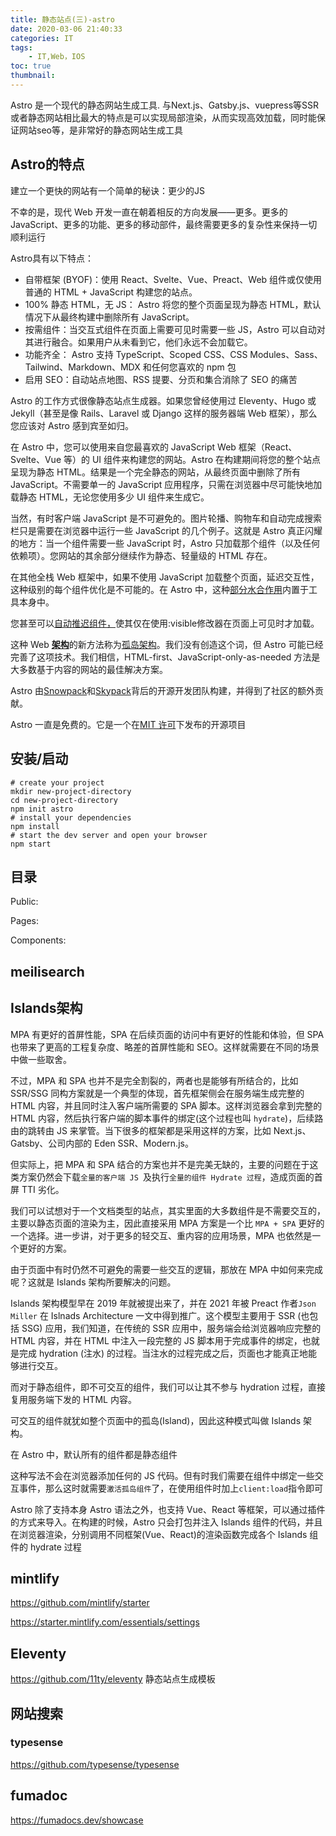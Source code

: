 ```yaml
---
title: 静态站点(三)-astro
date: 2020-03-06 21:40:33
categories: IT
tags:
    - IT,Web，IOS
toc: true
thumbnail: 
---
```


Astro 是一个现代的静态网站生成工具. 与Next.js、Gatsby.js、vuepress等SSR或者静态网站相比最大的特点是可以实现局部渲染，从而实现高效加载，同时能保证网站seo等，是非常好的静态网站生成工具		

<!--more-->

## Astro的特点

建立一个更快的网站有一个简单的秘诀：更少的JS

不幸的是，现代 Web 开发一直在朝着相反的方向发展——更多。更多的 JavaScript、更多的功能、更多的移动部件，最终需要更多的复杂性来保持一切顺利运行

Astro具有以下特点：

- 自带框架 (BYOF)：使用 React、Svelte、Vue、Preact、Web 组件或仅使用普通的 HTML + JavaScript 构建您的站点。
- 100% 静态 HTML，无 JS： Astro 将您的整个页面呈现为静态 HTML，默认情况下从最终构建中删除所有 JavaScript。
- 按需组件：当交互式组件在页面上需要可见时需要一些 JS，Astro 可以自动对其进行融合。如果用户从未看到它，他们永远不会加载它。
- 功能齐全： Astro 支持 TypeScript、Scoped CSS、CSS Modules、Sass、Tailwind、Markdown、MDX 和任何您喜欢的 npm 包
- 启用 SEO：自动站点地图、RSS 提要、分页和集合消除了 SEO 的痛苦

Astro 的工作方式很像静态站点生成器。如果您曾经使用过 Eleventy、Hugo 或 Jekyll（甚至是像 Rails、Laravel 或 Django 这样的服务器端 Web 框架），那么您应该对 Astro 感到宾至如归。

在 Astro 中，您可以使用来自您最喜欢的 JavaScript Web 框架（React、Svelte、Vue 等）的 UI 组件来构建您的网站。Astro 在构建期间将您的整个站点呈现为静态 HTML。结果是一个完全静态的网站，从最终页面中删除了所有 JavaScript。不需要单一的 JavaScript 应用程序，只需在浏览器中尽可能快地加载静态 HTML，无论您使用多少 UI 组件来生成它。

当然，有时客户端 JavaScript 是不可避免的。图片轮播、购物车和自动完成搜索栏只是需要在浏览器中运行一些 JavaScript 的几个例子。这就是 Astro 真正闪耀的地方：当一个组件需要一些 JavaScript 时，Astro 只加载那个组件（以及任何依赖项）。您网站的其余部分继续作为静态、轻量级的 HTML 存在。

在其他全栈 Web 框架中，如果不使用 JavaScript 加载整个页面，延迟交互性，这种级别的每个组件优化是不可能的。在 Astro 中，这种[部分水合作用](https://addyosmani.com/blog/rehydration/)内置于工具本身中。

您甚至可以[自动推迟组件，](https://codepen.io/jonneal/full/ZELvMvw)使其仅在使用:visible修改器在页面上可见时才加载。

这种 Web [**架构**](https://www.jdon.com/tags/249)的新方法称为[孤岛架构](https://jasonformat.com/islands-architecture/)。我们没有创造这个词，但 Astro 可能已经完善了这项技术。我们相信，HTML-first、JavaScript-only-as-needed 方法是大多数基于内容的网站的最佳解决方案。

Astro 由[Snowpack](https://snowpack.dev/)和[Skypack](https://skypack.dev/)背后的开源开发团队构建，并得到了社区的额外贡献。

Astro 一直是免费的。它是一个在[MIT 许可](https://github.com/snowpackjs/astro/blob/main/LICENSE)下发布的开源项目

## 安装/启动

```shell
# create your project 
mkdir new-project-directory 
cd new-project-directory 
npm init astro 
# install your dependencies 
npm install 
# start the dev server and open your browser 
npm start
```



## 目录

Public:

Pages:

Components: 



## meilisearch



## Islands架构

MPA 有更好的首屏性能，SPA 在后续页面的访问中有更好的性能和体验，但 SPA 也带来了更高的工程复杂度、略差的首屏性能和 SEO。这样就需要在不同的场景中做一些取舍。

不过，MPA 和 SPA 也并不是完全割裂的，两者也是能够有所结合的，比如 SSR/SSG 同构方案就是一个典型的体现，首先框架侧会在服务端生成完整的 HTML 内容，并且同时注入客户端所需要的 SPA 脚本。这样浏览器会拿到完整的 HTML 内容，然后执行客户端的脚本事件的绑定(这个过程也叫 `hydrate`)，后续路由的跳转由 JS 来掌管。当下很多的框架都是采用这样的方案，比如 Next.js、Gatsby、公司内部的 Eden SSR、Modern.js。

但实际上，把 MPA 和 SPA 结合的方案也并不是完美无缺的，主要的问题在于这类方案仍然会下载`全量的客户端 JS `及执行`全量的组件 Hydrate 过程`，造成页面的首屏 TTI 劣化。

我们可以试想对于一个文档类型的站点，其实里面的大多数组件是不需要交互的，主要以静态页面的渲染为主，因此直接采用 MPA 方案是一个比 `MPA + SPA` 更好的一个选择。进一步讲，对于更多的轻交互、重内容的应用场景，MPA 也依然是一个更好的方案。

由于页面中有时仍然不可避免的需要一些交互的逻辑，那放在 MPA 中如何来完成呢？这就是 Islands 架构所要解决的问题。

Islands 架构模型早在 2019 年就被提出来了，并在 2021 年被 Preact 作者`Json Miller` 在 Islnads Architecture 一文中得到推广。这个模型主要用于 SSR (也包括 SSG) 应用，我们知道，在传统的 SSR 应用中，服务端会给浏览器响应完整的 HTML 内容，并在 HTML 中注入一段完整的 JS 脚本用于完成事件的绑定，也就是完成 hydration (注水) 的过程。当注水的过程完成之后，页面也才能真正地能够进行交互。

而对于静态组件，即不可交互的组件，我们可以让其不参与 hydration 过程，直接复用服务端下发的 HTML 内容。

可交互的组件就犹如整个页面中的孤岛(Island)，因此这种模式叫做 Islands 架构。

在 Astro 中，默认所有的组件都是静态组件

这种写法不会在浏览器添加任何的 JS 代码。但有时我们需要在组件中绑定一些交互事件，那么这时就需要`激活孤岛组件`了，在使用组件时加上`client:load`指令即可

Astro 除了支持本身 Astro 语法之外，也支持 Vue、React 等框架，可以通过插件的方式来导入。在构建的时候，Astro 只会打包并注入 Islands 组件的代码，并且在浏览器渲染，分别调用不同框架(Vue、React)的渲染函数完成各个 Islands 组件的 hydrate 过程



## mintlify

https://github.com/mintlify/starter

https://starter.mintlify.com/essentials/settings



## Eleventy

https://github.com/11ty/eleventy 静态站点生成模板



## 网站搜索

### typesense

https://github.com/typesense/typesense



## fumadoc

https://fumadocs.dev/showcase

